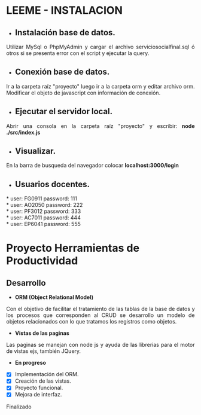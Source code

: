 # **LEEME - INSTALACION**
- ## Instalación base de datos.
<p align="justify"> 
Utilizar MySql o PhpMyAdmin y cargar el archivo serviciosocialfinal.sql ó otros si se presenta error con el script y ejecutar la query.
</p>

- ## Conexión base de datos.
<p align="justify"> 
Ir a la carpeta raíz "proyecto" luego ir a la carpeta orm y editar archivo orm.
Modificar el objeto de javascript con información de conexión.
</p>

- ## Ejecutar el servidor local.
<p align="justify"> 
Abrir una consola en la carpeta raíz "proyecto" y escribir: 
<b>node ./src/index.js</b>
</p>

- ## Visualizar.
<p align="justify"> 
En la barra de busqueda del navegador
colocar <b>localhost:3000/login</b>
</p>

- ## Usuarios docentes.
<p align="justify">
  * user: FG0911 password: 111<br>
  * user: AO2050 password: 222<br>
  * user: PF3012 password: 333<br>
  * user: AC7011 password: 444<br>
  * user: EP6041 password: 555<br>

# **Proyecto Herramientas de Productividad**
## Desarrollo

- **ORM (Object Relational Model)**

<p align="justify"> 
Con el objetivo de facilitar el tratamiento de las tablas de la base de datos y los procesos que corresponden al CRUD se desarrollo un modelo de objetos relacionados con lo que tratamos los registros como objetos.
</p>

- **Vistas de las paginas**

<p align="justify"> 
Las paginas se manejan con node js y ayuda de las librerias para el motor de vistas ejs, también JQuery.
</p>

- **En progreso**
- [x] Implementación del ORM.
- [x] Creación de las vistas.
- [X] Proyecto funcional.
- [x] Mejora de interfaz.

Finalizado
